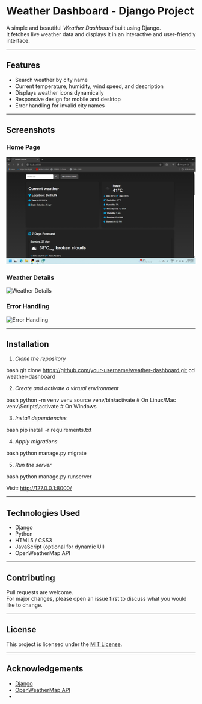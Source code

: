 # Weather Dashboard - Django Project

A simple and beautiful *Weather Dashboard* built using Django.  
It fetches live weather data and displays it in an interactive and user-friendly interface.

---

## Features

- Search weather by city name
- Current temperature, humidity, wind speed, and description
- Displays weather icons dynamically
- Responsive design for mobile and desktop
- Error handling for invalid city names

---

## Screenshots

### Home Page
![Home Page](sc/sc1.png)

### Weather Details
![Weather Details](https://via.placeholder.com/800x400.png?text=Weather+Details+Screenshot)

### Error Handling
![Error Handling](https://via.placeholder.com/800x400.png?text=Error+Handling+Screenshot)

---

## Installation

1. *Clone the repository*

bash
git clone https://github.com/your-username/weather-dashboard.git
cd weather-dashboard


2. *Create and activate a virtual environment*

bash
python -m venv venv
source venv/bin/activate    # On Linux/Mac
venv\Scripts\activate       # On Windows


3. *Install dependencies*

bash
pip install -r requirements.txt


4. *Apply migrations*

bash
python manage.py migrate


5. *Run the server*

bash
python manage.py runserver


Visit: http://127.0.0.1:8000/

---

## Technologies Used

- Django
- Python
- HTML5 / CSS3
- JavaScript (optional for dynamic UI)
- OpenWeatherMap API

---

## Contributing

Pull requests are welcome.  
For major changes, please open an issue first to discuss what you would like to change.

---

## License

This project is licensed under the [MIT License](LICENSE).

---

## Acknowledgements

- [Django](https://www.djangoproject.com/)
- [OpenWeatherMap API](https://openweathermap.org/api)
-

